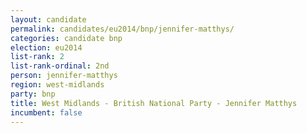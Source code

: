 ```yaml
---
layout: candidate
permalink: candidates/eu2014/bnp/jennifer-matthys/
categories: candidate bnp
election: eu2014
list-rank: 2
list-rank-ordinal: 2nd
person: jennifer-matthys
region: west-midlands
party: bnp
title: West Midlands - British National Party - Jennifer Matthys
incumbent: false
---
```

